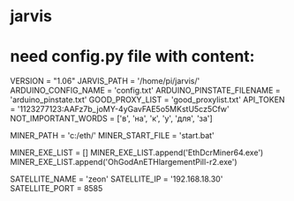 # jarvis
# need config.py file with content:
VERSION = "1.06"
JARVIS_PATH = '/home/pi/jarvis/'
ARDUINO_CONFIG_NAME = 'config.txt'
ARDUINO_PINSTATE_FILENAME = 'arduino_pinstate.txt'
GOOD_PROXY_LIST = 'good_proxylist.txt'
API_TOKEN = '1123277123:AAFz7b_joMY-4yGavFAE5o5MKstU5cz5Cfw'
NOT_IMPORTANT_WORDS = ['в', 'на', 'к', 'у', 'для', 'за']

MINER_PATH = 'c:/eth/'
MINER_START_FILE = 'start.bat'

MINER_EXE_LIST = []
MINER_EXE_LIST.append('EthDcrMiner64.exe')
MINER_EXE_LIST.append('OhGodAnETHlargementPill-r2.exe')

SATELLITE_NAME = 'zeon'
SATELLITE_IP = '192.168.18.30'
SATELLITE_PORT = 8585
